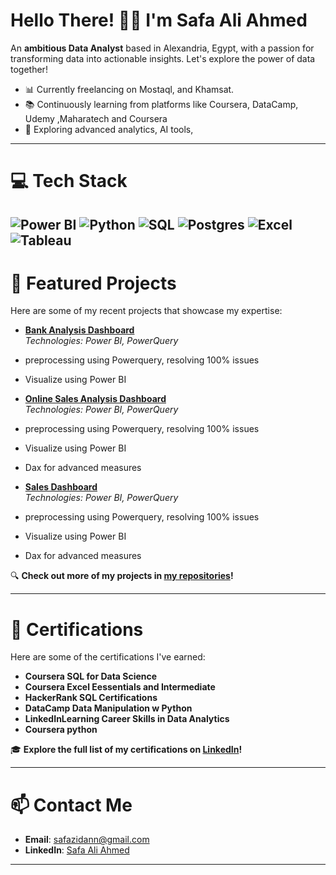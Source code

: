 # Hello There! 👋🏼 I'm Safa Ali Ahmed 
An **ambitious Data Analyst** based in Alexandria, Egypt, with a passion for transforming data into actionable insights. Let's explore the power of data together!

- 📊 Currently freelancing on Mostaql, and Khamsat.
- 📚 Continuously learning from platforms like Coursera, DataCamp, Udemy ,Maharatech and Coursera
- 🌱 Exploring advanced analytics, AI tools, 

---

# 💻 Tech Stack
![Power BI](https://img.shields.io/badge/Power%20BI-%23F2C811.svg?style=for-the-badge&logo=powerbi&logoColor=white)
![Python](https://img.shields.io/badge/python-%233776AB.svg?style=for-the-badge&logo=python&logoColor=white)
![SQL](https://img.shields.io/badge/SQL-%2300758F.svg?style=for-the-badge&logo=sqlite&logoColor=white)
![Postgres](https://img.shields.io/badge/Postgres%20-%23F2C811.svg?style=for-the-badge&logo=postgressql&logoColor=white)
![Excel](https://img.shields.io/badge/Excel-%23316192.svg?style=for-the-badge&logo=excel&logoColor=white)
![Tableau](https://img.shields.io/badge/python-%233776AB.svg?style=for-the-badge&logo=python&logoColor=white)
---

# 🚀 Featured Projects
Here are some of my recent projects that showcase my expertise:
- **[Bank Analysis Dashboard](https://github.com/Safa-Ali-Ahmed/Bank-Analysis-Dashboard)**  
*Technologies: Power BI, PowerQuery*  
- preprocessing using Powerquery, resolving 100% issues
- Visualize using Power BI
- **[Online Sales Analysis Dashboard](https://github.com/Safa-Ali-Ahmed/Online-Sales-Dashboard)**  
*Technologies: Power BI, PowerQuery*  
- preprocessing using Powerquery, resolving 100% issues
- Visualize using Power BI
- Dax for advanced measures

- **[Sales Dashboard](https://github.com/Safa-Ali-Ahmed/Sales-Analysis)**  
*Technologies: Power BI, PowerQuery*  
- preprocessing using Powerquery, resolving 100% issues
- Visualize using Power BI
- Dax for advanced measures

  
🔍 **Check out more of my projects in [my repositories](https://github.com/Safa-Ali-Ahmed?tab=repositories)!**

---

# 🌟 Certifications
Here are some of the certifications I've earned:
- **Coursera SQL for Data Science**
- **Coursera Excel Eessentials and Intermediate**
- **HackerRank SQL Certifications**
- **DataCamp Data Manipulation w Python**
- **LinkedInLearning Career Skills in Data Analytics**
- **Coursera python**

🎓 **Explore the full list of my certifications on [LinkedIn](https://www.linkedin.com/in/safaali-da/details/certifications/)!**

---

# 📫 Contact Me
- **Email**: [safazidann@gmail.com](mailto:safazidann@gmail.com)
- **LinkedIn**: [Safa Ali Ahmed](https://www.linkedin.com/in/safaali-da/)

---

